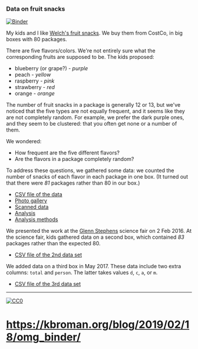 ### Data on fruit snacks

[![Binder](https://mybinder.org/badge_logo.svg)](https://mybinder.org/v2/gh/kbroman/FruitSnacksBinder/master?urlpath=rstudio)

My kids and I like
[Welch's fruit snacks](https://www.welchsfruitsnacks.com/). We buy them
from CostCo, in big boxes with 80 packages.

There are five flavors/colors. We're not entirely sure what the
corresponding fruits are supposed to be. The kids proposed:

- blueberry (or grape?) - _purple_
- peach - _yellow_
- raspberry - _pink_
- strawberry - _red_
- orange - _orange_

The number of fruit snacks in a package is generally 12 or 13, but
we've noticed that the five types are not equally frequent, and it
seems like they are not completely random.  For example, we prefer the
dark purple ones, and they seem to be clustered: that you often get
none or a number of them.

We wondered:

- How frequent are the five different flavors?
- Are the flavors in a package completely random?

To address these questions, we gathered some data: we counted the
number of snacks of each flavor in each package in one box. (It turned
out that there were _81_ packages rather than 80 in our box.)

- [CSV file of the data](Data/fruit_snacks.csv)
- [Photo gallery](PhotoGallery.md)
- [Scanned data](https://kbroman.org/FruitSnacks/assets/fruit_snacks_scanned.pdf)
- [Analysis](https://kbroman.org/FruitSnacks/assets/fruit_snacks.html)
- [Analysis methods](https://kbroman.org/FruitSnacks/assets/fruit_snacks_methods.html)

We presented the work at the
[Glenn Stephens](https://stephens.madison.k12.wi.us/) science fair on 2
Feb 2016. At the science fair, kids gathered data on a second box,
which contained _83_ packages rather than the expected 80.

- [CSV file of the 2nd data set](Data/fruit_snacks_box2.csv)

We added data on a third box in May 2017. These data include two extra
columns: `total` and `person`. The latter takes values `d`, `c`, `a`,
or `m`.

- [CSV file of the 3rd data set](Data/fruit_snacks_box3.csv)

---

[![CC0](https://i.creativecommons.org/p/zero/1.0/88x31.png)](https://creativecommons.org/publicdomain/zero/1.0/)

# https://kbroman.org/blog/2019/02/18/omg_binder/
